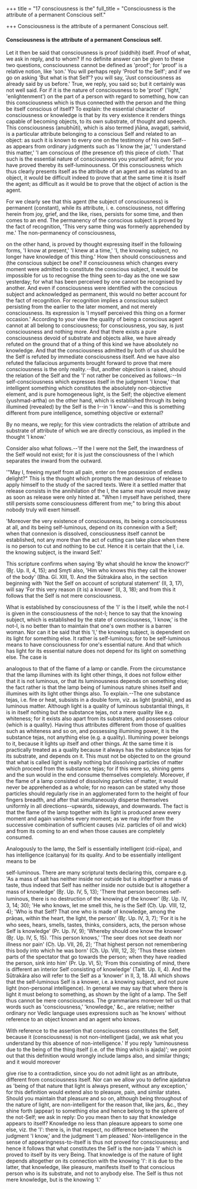 +++
title = "17 consciousness is the"
full_title = "Consciousness is the attribute of a permanent Conscious self."

+++
Consciousness is the attribute of a permanent Conscious self.



#### Consciousness is the attribute of a permanent Conscious self.

Let it then be said that consciousness is proof (siddhiḥ) itself. Proof of what, we ask in reply, and to whom? If no definite answer can be given to these two questions, consciousness cannot be defined as 'proof'; for 'proof' is a relative notion, like 'son.' You will perhaps reply 'Proof to the Self'; and if we go on asking 'But what is that Self'? you will say, 'Just consciousness as already said by us before.' True, we reply, you said so; but it certainly was not well said. For if it is the nature of consciousness to be 'proof' ('light,' 'enlightenment') on the part of a person with regard to something, how can this consciousness which is thus connected with the person and the thing be itself conscious of itself? To explain: the essential character of consciousness or knowledge is that by its very existence it renders things capable of becoming objects, to its own substrate, of thought and speech. This consciousness (anubhūti), which is also termed jñāna, avagati, saṁvid, is a particular attribute belonging to a conscious Self and related to an object: as such it is known to every one on the testimony of his own Self--as appears from ordinary judgments such as 'I know the jar,' 'I understand this matter,' 'I am conscious of (the presence of) this piece of cloth.' That such is the essential nature of consciousness you yourself admit; for you have proved thereby its self-luminousness. Of this consciousness which thus clearly presents itself as the attribute of an agent and as related to an object, it would be difficult indeed to prove that at the same time it is itself the agent; as difficult as it would be to prove that the object of action is the agent.

For we clearly see that this agent (the subject of consciousness) is permanent (constant), while its attribute, i. e. consciousness, not differing herein from joy, grief, and the like, rises, persists for some time, and then comes to an end. The permanency of the conscious subject is proved by the fact of recognition, 'This very same thing was formerly apprehended by me.' The non-permanency of consciousness,

on the other hand, is proved by thought expressing itself in the following forms, 'I know at present,' 'I knew at a time,' 'I, the knowing subject, no longer have knowledge of this thing.' How then should consciousness and (the conscious subject be one? If consciousness which changes every moment were admitted to constitute the conscious subject, it would be impossible for us to recognise the thing seen to-day as the one we saw yesterday; for what has been perceived by one cannot be recognised by another. And even if consciousness were identified with the conscious subject and acknowledged as permanent, this would no better account for the fact of recognition. For recognition implies a conscious subject persisting from the earlier to the later moment, and not merely consciousness. Its expression is 'I myself perceived this thing on a former occasion.' According to your view the quality of being a conscious agent cannot at all belong to consciousness; for consciousness, you say, is just consciousness and nothing more. And that there exists a pure consciousness devoid of substrate and objects alike, we have already refuted on the ground that of a thing of this kind we have absolutely no knowledge. And that the consciousness admitted by both of us should be the Self is refuted by immediate consciousness itself. And we have also refuted the fallacious arguments brought forward to prove that mere consciousness is the only reality.--But, another objection is raised, should the relation of the Self and the 'I' not rather be conceived as follows:--In self-consciousness which expresses itself in the judgment 'I know,' that intelligent something which constitutes the absolutely non-objective element, and is pure homogeneous light, is the Self; the objective element (yushmad-artha) on the other hand, which is established through its being illumined (revealed) by the Self is the I--in 'I know'--and this is something different from pure intelligence, something objective or external?

By no means, we reply; for this view contradicts the relation of attribute and substrate of attribute of which we are directly conscious, as implied in the thought 'I know.'

Consider also what follows.--'If the I were not the Self, the inwardness of the Self would not exist; for it is just the consciousness of the I which separates the inward from the outward.

'"May I, freeing myself from all pain, enter on free possession of endless delight?" This is the thought which prompts the man desirous of release to apply himself to the study of the sacred texts. Were it a settled matter that release consists in the annihilation of the I, the same man would move away as soon as release were only hinted at. "When I myself have perished, there still persists some consciousness different from me;" to bring this about nobody truly will exert himself.

'Moreover the very existence of consciousness, its being a consciousness at all, and its being self-luminous, depend on its connexion with a Self; when that connexion is dissolved, consciousness itself cannot be established, not any more than the act of cutting can take place when there is no person to cut and nothing to be cut. Hence it is certain that the I, i.e. the knowing subject, is the inward Self.'

This scripture confirms when saying 'By what should he know the knowcr?' (Br̥. Up. II, 4, 15); and Smr̥ti also, 'Him who knows this they call the knower of the body' (Bha. Gī. XIII, 1). And the Sūtrakāra also, in the section beginning with 'Not the Self on account of scriptural statement' (II, 3, 17), will say 'For this very reason (it is) a knower' (II, 3, 18); and from this it follows that the Self is not mere consciousness.

What is established by consciousness of the 'I' is the I itself, while the not-I is given in the consciousness of the not-I; hence to say that the knowing subject, which is established by the state of consciousness, 'I know,' is the not-I, is no better than to maintain that one's own mother is a barren woman. Nor can it be said that this 'I,' the knowing subject, is dependent on its light for something else. It rather is self-luminous; for to be self-luminous means to have consciousness for one's essential nature. And that which has light for its essential nature does not depend for its light on something else. The case is

analogous to that of the flame of a lamp or candle. From the circumstance that the lamp illumines with its light other things, it does not follow either that it is not luminous, or that its luminousness depends on something else; the fact rather is that the lamp being of luminous nature shines itself and illumines with its light other things also. To explain.--The one substance tejas, i.e. fire or heat, subsists in a double form, viz. as light (prabhā), and as luminous matter. Although light is a quality of luminous substantial things, it is in itself nothing but the substance tejas, not a mere quality like e.g. whiteness; for it exists also apart from its substrates, and possesses colour (which is a quality). Having thus attributes different from those of qualities such as whiteness and so on, and possessing illumining power, it is the substance tejas, not anything else (e.g. a quality). Illumining power belongs to it, because it lights up itself and other things. At the same time it is practically treated as a quality because it always has the substance tejas for its substrate, and depends on it. This must not be objected to on the ground that what is called light is really nothing but dissolving particles of matter which proceed from the substance tejas; for if this were so, shining gems and the sun would in the end consume themselves completely. Moreover, if the flame of a lamp consisted of dissolving particles of matter, it would never be apprehended as a whole; for no reason can be stated why those particles should regularly rise in an agglomerated form to the height of four fingers breadth, and after that simultaneously disperse themselves uniformly in all directions--upwards, sideways, and downwards. The fact is that the flame of the lamp together with its light is produced anew every moment and again vanishes every moment; as we may infer from the successive combination of sufficient causes (viz. particles of oil and wick) and from its coming to an end when those causes are completely consumed.

Analogously to the lamp, the Self is essentially intelligent (cid-rūpa), and has intelligence (caitanya) for its quality. And to be essentially intelligent means to be

self-luminous. There are many scriptural texts declaring this, compare e.g. 'As a mass of salt has neither inside nor outside but is altogether a mass of taste, thus indeed that Self has neither inside nor outside but is altogether a mass of knowledge' (Br̥. Up. IV, 5, 13); 'There that person becomes self-luminous, there is no destruction of the knowing of the knower' (Br̥. Up. IV, 3, 14; 30); 'He who knows, let me smell this, he is the Self (Cḥ. Up. VIII, 12, 4); 'Who is that Self? That one who is made of knowledge, among the prāṇas, within the heart, the light, the person' (Br̥. Up. IV, 3, 7); 'For it is he who sees, hears, smells, tastes, thinks, considers, acts, the person whose Self is knowledge' (Pr. Up. IV, 9); 'Whereby should one know the knower' (Br̥. Up. IV, 5, 15). 'This person knows,' 'The seer does not see death nor illness nor pain' (Cḥ. Up. VII, 26, 2); 'That highest person not remembering this body into which he was born' (Cḥ. Up. VIII, 12, 3); 'Thus these sixteen parts of the spectator that go towards the person; when they have readied the person, sink into him' (Pr. Up. VI, 5); 'From this consisting of mind, there is different an interior Self consisting of knowledge' (Taitt. Up. II, 4). And the Sūtrakāra also will refer to the Self as a 'knower' in II, 3, 18. All which shows that the self-luminous Self is a knower, i.e. a knowing subject, and not pure light (non-personal intelligence). In general we may say that where there is light it must belong to something, as shown by the light of a lamp. The Self thus cannot be mere consciousness. The grammarians moreover tell us that words such as 'consciousness,' 'knowledge,' &c., are relative; neither ordinary nor Vedic language uses expressions such as 'he knows' without reference to an object known and an agent who knows.

With reference to the assertion that consciousness constitutes the Self, because it (consciousness) is not non-intelligent (jada), we ask what you understand by this absence of non-intelligence.' If you reply 'luminousness due to the being of the thing itself (i.e. of the thing which is ajaḍa)'; we point out that this definition would wrongly include lamps also, and similar things; and it would moreover

give rise to a contradiction, since you do not admit light as an attribute, different from consciousness itself. Nor can we allow you to define ajadatva as 'being of that nature that light is always present, without any exception,' for this definition would extend also to pleasure, pain, and similar states. Should you maintain that pleasure and so on, although being throughout of the nature of light, are non-intelligent for the reason that, like jars, &c., they shine forth (appear) to something else and hence belong to the sphere of the not-Self; we ask in reply: Do you mean then to say that knowledge appears to itself? Knowledge no less than pleasure appears to some one else, viz. the 'I': there is, in that respect, no difference between the judgment 'I know,' and the judgment 'I am pleased.' Non-intelligence in the sense of appearingness-to-itself is thus not proved for consciousness; and hence it follows that what constitutes the Self is the non-jada 'I' which is proved to itself by its very Being. That knowledge is of the nature of light depends altogether on its connection with the knowing 'I': it is due to the latter, that knowledge, like pleasure, manifests itself to that conscious person who is its substrate, and not to anybody else. The Self is thus not mere knowledge, but is the knowing 'I.'

